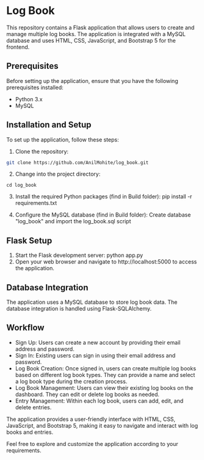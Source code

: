 # Log Book
This repository contains a Flask application that allows users to create and manage multiple log books. The application is integrated with a MySQL database and uses HTML, CSS, JavaScript, and Bootstrap 5 for the frontend.

## Prerequisites
Before setting up the application, ensure that you have the following prerequisites installed:
- Python 3.x
- MySQL

## Installation and Setup
To set up the application, follow these steps:

1. Clone the repository:

```bash
git clone https://github.com/AnilMohite/log_book.git
```


  
2. Change into the project directory:
```shell
cd log_book
```
3. Install the required Python packages (find in Build folder):
pip install -r requirements.txt

4. Configure the MySQL database (find in Build folder): 
Create database "log_book" and import the log_book.sql script

## Flask Setup
1. Start the Flask development server:
    python app.py
2. Open your web browser and navigate to http://localhost:5000 to access the application.

## Database Integration
The application uses a MySQL database to store log book data. The database integration is handled using Flask-SQLAlchemy.

## Workflow
- Sign Up: Users can create a new account by providing their email address and password.
- Sign In: Existing users can sign in using their email address and password.
- Log Book Creation: Once signed in, users can create multiple log books based on different log book types. They can provide a name and select a log book type during the creation process.
- Log Book Management: Users can view their existing log books on the dashboard. They can edit or delete log books as needed.
- Entry Management: Within each log book, users can add, edit, and delete entries.

The application provides a user-friendly interface with HTML, CSS, JavaScript, and Bootstrap 5, making it easy to navigate and interact with log books and entries.

Feel free to explore and customize the application according to your requirements.
